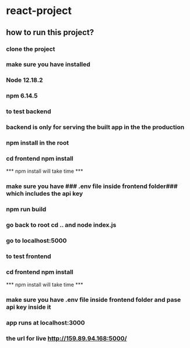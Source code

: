# react-project
## how to run this project?

### clone the project 
### make sure you have installed 
### Node 12.18.2
### npm 6.14.5

### to test backend
### backend is only for serving the built app in the the production

### npm install in the root
### cd frontend npm install 
*** npm install will take time *** 
### make sure you have ### .env file inside frontend folder### which includes the api key
### npm run build
### go back to root cd ..  and node index.js
### go to localhost:5000




### to test frontend 

### cd frontend npm install 
*** npm install will take time *** 
### make sure you have .env file inside frontend folder  and pase api key inside it 
### app runs at localhost:3000

### the url for live  http://159.89.94.168:5000/
